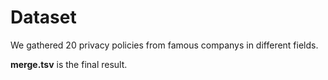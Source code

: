 # Dataset

We gathered 20 privacy policies from famous companys in different fields.

**merge.tsv** is the final result.